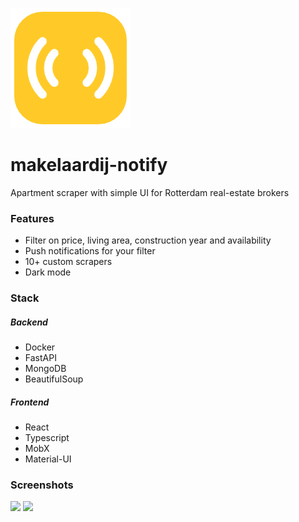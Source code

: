 ![notify icon](https://github.com/damienallen/makelaardij-notify/blob/develop/client/public/assets/notify_icon.png)

# makelaardij-notify
Apartment scraper with simple UI for Rotterdam real-estate brokers

### Features

- Filter on price, living area, construction year and availability
- Push notifications for your filter
- 10+ custom scrapers
- Dark mode


### Stack

##### Backend

- Docker
- FastAPI
- MongoDB
- BeautifulSoup

##### Frontend

- React
- Typescript
- MobX
- Material-UI

### Screenshots

<img src="https://user-images.githubusercontent.com/17518047/153133969-922ccada-1da0-403c-9e2c-f033accaa5bf.png" width="280"> <img src="https://user-images.githubusercontent.com/17518047/153133976-75ff9fa3-9170-4e91-a983-b65f4a61384c.png" width="280">

